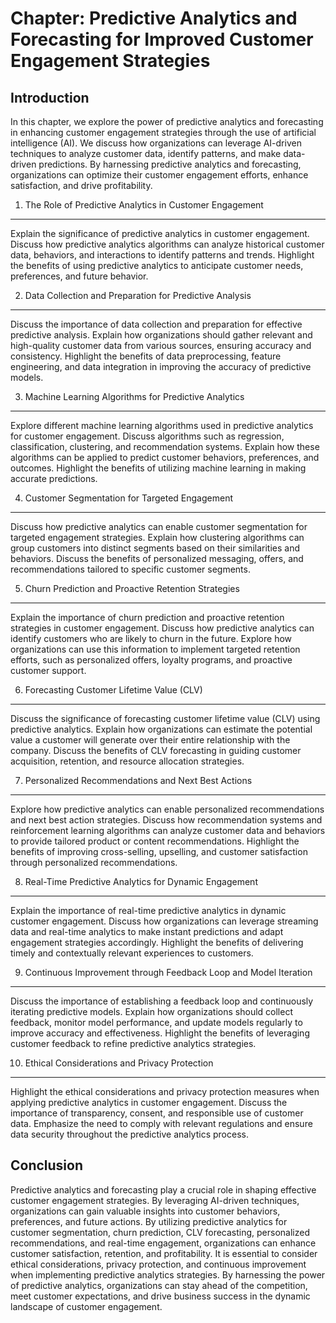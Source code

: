 Chapter: Predictive Analytics and Forecasting for Improved Customer Engagement Strategies
=========================================================================================

Introduction
------------

In this chapter, we explore the power of predictive analytics and forecasting in enhancing customer engagement strategies through the use of artificial intelligence (AI). We discuss how organizations can leverage AI-driven techniques to analyze customer data, identify patterns, and make data-driven predictions. By harnessing predictive analytics and forecasting, organizations can optimize their customer engagement efforts, enhance satisfaction, and drive profitability.

1. The Role of Predictive Analytics in Customer Engagement
----------------------------------------------------------

Explain the significance of predictive analytics in customer engagement. Discuss how predictive analytics algorithms can analyze historical customer data, behaviors, and interactions to identify patterns and trends. Highlight the benefits of using predictive analytics to anticipate customer needs, preferences, and future behavior.

2. Data Collection and Preparation for Predictive Analysis
----------------------------------------------------------

Discuss the importance of data collection and preparation for effective predictive analysis. Explain how organizations should gather relevant and high-quality customer data from various sources, ensuring accuracy and consistency. Highlight the benefits of data preprocessing, feature engineering, and data integration in improving the accuracy of predictive models.

3. Machine Learning Algorithms for Predictive Analytics
-------------------------------------------------------

Explore different machine learning algorithms used in predictive analytics for customer engagement. Discuss algorithms such as regression, classification, clustering, and recommendation systems. Explain how these algorithms can be applied to predict customer behaviors, preferences, and outcomes. Highlight the benefits of utilizing machine learning in making accurate predictions.

4. Customer Segmentation for Targeted Engagement
------------------------------------------------

Discuss how predictive analytics can enable customer segmentation for targeted engagement strategies. Explain how clustering algorithms can group customers into distinct segments based on their similarities and behaviors. Discuss the benefits of personalized messaging, offers, and recommendations tailored to specific customer segments.

5. Churn Prediction and Proactive Retention Strategies
------------------------------------------------------

Explain the importance of churn prediction and proactive retention strategies in customer engagement. Discuss how predictive analytics can identify customers who are likely to churn in the future. Explore how organizations can use this information to implement targeted retention efforts, such as personalized offers, loyalty programs, and proactive customer support.

6. Forecasting Customer Lifetime Value (CLV)
--------------------------------------------

Discuss the significance of forecasting customer lifetime value (CLV) using predictive analytics. Explain how organizations can estimate the potential value a customer will generate over their entire relationship with the company. Discuss the benefits of CLV forecasting in guiding customer acquisition, retention, and resource allocation strategies.

7. Personalized Recommendations and Next Best Actions
-----------------------------------------------------

Explore how predictive analytics can enable personalized recommendations and next best action strategies. Discuss how recommendation systems and reinforcement learning algorithms can analyze customer data and behaviors to provide tailored product or content recommendations. Highlight the benefits of improving cross-selling, upselling, and customer satisfaction through personalized recommendations.

8. Real-Time Predictive Analytics for Dynamic Engagement
--------------------------------------------------------

Explain the importance of real-time predictive analytics in dynamic customer engagement. Discuss how organizations can leverage streaming data and real-time analytics to make instant predictions and adapt engagement strategies accordingly. Highlight the benefits of delivering timely and contextually relevant experiences to customers.

9. Continuous Improvement through Feedback Loop and Model Iteration
-------------------------------------------------------------------

Discuss the importance of establishing a feedback loop and continuously iterating predictive models. Explain how organizations should collect feedback, monitor model performance, and update models regularly to improve accuracy and effectiveness. Highlight the benefits of leveraging customer feedback to refine predictive analytics strategies.

10. Ethical Considerations and Privacy Protection
-------------------------------------------------

Highlight the ethical considerations and privacy protection measures when applying predictive analytics in customer engagement. Discuss the importance of transparency, consent, and responsible use of customer data. Emphasize the need to comply with relevant regulations and ensure data security throughout the predictive analytics process.

Conclusion
----------

Predictive analytics and forecasting play a crucial role in shaping effective customer engagement strategies. By leveraging AI-driven techniques, organizations can gain valuable insights into customer behaviors, preferences, and future actions. By utilizing predictive analytics for customer segmentation, churn prediction, CLV forecasting, personalized recommendations, and real-time engagement, organizations can enhance customer satisfaction, retention, and profitability. It is essential to consider ethical considerations, privacy protection, and continuous improvement when implementing predictive analytics strategies. By harnessing the power of predictive analytics, organizations can stay ahead of the competition, meet customer expectations, and drive business success in the dynamic landscape of customer engagement.
